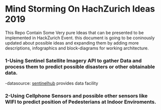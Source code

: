 # Mind Storming On HachZurich Ideas 2019
This Repo Contain Some Very pure Ideas that can be presented to be implemented in HackZurich Event.
this document is going to be coninously updated about possible ideas and expanding them by adding more descriptions, infographics and block-diagrams for working architecture.

### 1-Using Sentinel Satellite Imagery API to gather Data and process them to predict possible disasters or other obtainable data.

-datasource: [sentinelhub](https://github.com/sentinel-hub/sentinelhub-py) provides data facility



### 2-Using Cellphone Sensors and possible other sensors like WIFI to predict position of Pedesterians at Indoor Enviroments.
